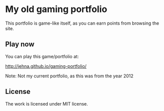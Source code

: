 # My old gaming portfolio

This portfolio is game-like itself, as you can earn points from browsing the
site.

## Play now

You can play this game/portfolio at:

http://jehna.github.io/gaming-portfolio/

Note: Not my current portfolio, as this was from the year 2012

## License
The work is licensed under MIT license.
